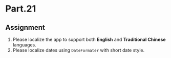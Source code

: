 # Part.21

## Assignment

1. Please localize the app to support both **English** and **Traditional Chinese** languages.
2. Please localize dates using `DateFormater` with short date style.
